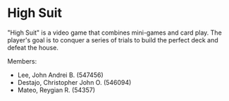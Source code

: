 # High Suit
"High Suit" is a video game that combines mini-games and card play. The player's goal is to conquer a series of trials to build the perfect deck and defeat the house. 

Members:
- Lee, John Andrei B. (547456) 
- Destajo, Christopher John  O. (546094) 
- Mateo, Reygian R. (54357)

